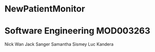 # NewPatientMonitor

# Software Engineering MOD003263

Nick Wan
Jack Sanger
Samantha Sismey
Luc Kandera